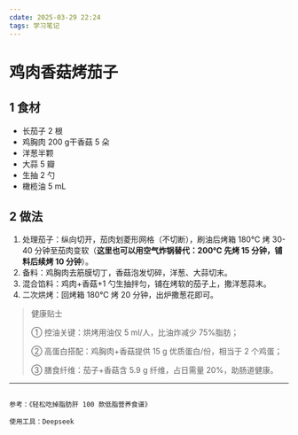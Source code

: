 ```yaml
---
cdate: 2025-03-29 22:24
tags: 学习笔记 
---
```


# 鸡肉香菇烤茄子

## 1 食材

- 长茄子 2 根
- 鸡胸肉 200 g干香菇 5 朵
- 洋葱半颗
- 大蒜 5 瓣
- 生抽 2 勺
- 橄榄油 5 mL

## 2 做法  

1. 处理茄子：纵向切开，茄肉划菱形网格（不切断），刷油后烤箱 180℃ 烤 30-40 分钟至茄肉变软（**这里也可以用空气炸锅替代：200℃ 先烤 15 分钟，铺料后续烤 10 分钟**）。  
2. 备料：鸡胸肉去筋膜切丁，香菇泡发切碎，洋葱、大蒜切末。  
3. 混合馅料：鸡肉+香菇+1 勺生抽拌匀，铺在烤软的茄子上，撒洋葱蒜末。  
4. 二次烘烤：回烤箱 180℃ 烤 20 分钟，出炉撒葱花即可。  

> 健康贴士  
> 
> ① 控油关键：烘烤用油仅 5 ml/人，比油炸减少 75%脂肪；  
> 
> ② 高蛋白搭配：鸡胸肉+香菇提供 15 g 优质蛋白/份，相当于 2 个鸡蛋；  
> 
> ③ 膳食纤维：茄子+香菇含 5.9 g 纤维，占日需量 20%，助肠道健康。  

---

```

参考：《轻松吃掉脂肪肝 100 款低脂营养食谱》

使用工具：Deepseek

```